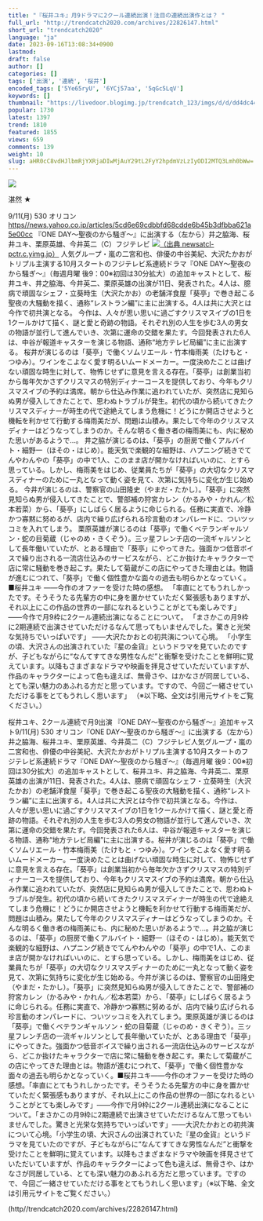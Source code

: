 ```yaml
---
title: "『桜井ユキ』月9ドラマに2クール連続出演！注目の連続出演作とは？ "
full_url: "http://trendcatch2020.com/archives/22826147.html"
short_url: "trendcatch2020"
language: "ja"
date: 2023-09-16T13:08:34+0900
lastmod: 
draft: false
author: []
categories: []
tags: ['出演', '連続', '桜井']
encoded_tags: ['5Ye65ryU', '6YCj57aa', '5qGc5LqV']
keywords: []
thumbnail: "https://livedoor.blogimg.jp/trendcatch_123/imgs/d/d/dd4dc44e.jpg"
popular: 1730
latest: 1397
trend: 1810
featured: 1855
views: 659
comments: 139
weight: 10
slug: aHR0cC8vdHJlbmRjYXRjaDIwMjAuY29tL2FyY2hpdmVzLzIyODI2MTQ3Lmh0bWw=
---
```


![](https://livedoor.blogimg.jp/trendcatch_123/imgs/d/d/dd4dc44e.jpg)

<div><p>湛然 ★ </p> 9/11(月) 530 オリコン <a target='_blank' href='https//news.yahoo.co.jp/articles/5cd6e69cdbbfd68cdde6b45b3dfbba621a5e00cc'>https//news.yahoo.co.jp/articles/5cd6e69cdbbfd68cdde6b45b3dfbba621a5e00cc</a> 『ONE DAY～聖夜のから騒ぎ～』に出演する（左から）井之脇海、桜井ユキ、栗原英雄、今井英二（C）フジテレビ <a href='https//newsatcl-pctr.c.yimg.jp/t/amd-img/20230911-00000327-oric-000-1-view.jpg' target='_blank' class='' id='img_1_1'><img src='https//livedoor.blogimg.jp/trendcatch_123/imgs/f/9/f9dec43e.jpg'>（出典 newsatcl-pctr.c.yimg.jp）</a> 人気グループ・嵐の二宮和也、俳優の中谷美紀、大沢たかおがトリプル主演する10月スタートのフジテレビ系連続ドラマ『ONE DAY～聖夜のから騒ぎ～』（毎週月曜 後9：00※初回は30分拡大）の追加キャストとして、桜井ユキ、井之脇海、今井英二、栗原英雄の出演が11日、発表された。4人は、臆病で頑固なシェフ・立葵時生（大沢たかお）の老舗洋食屋「葵亭」で巻き起こる聖夜の大騒動を描く、通称“レストラン編”に主に出演する。4人は共に大沢とは今作で初共演となる。 今作は、人々が思い思いに過ごすクリスマスイブの1日を1クールかけて描く、謎と愛と奇跡の物語。それぞれ別の人生を歩む3人の男女の物語が並行して進んでいき、次第に運命の交錯を果たす。今回発表された6人は、中谷が報道キャスターを演じる物語、通称“地方テレビ局編”に主に出演する。 桜井が演じるのは「葵亭」で働くソムリエール・竹本梅雨美（たけもと・つゆみ）。ワインをこよなく愛す明るいムードメーカー。一度決めたことは曲げない頑固な時生に対して、物怖じせずに意見を言える存在。「葵亭」は創業当初から毎年欠かさずクリスマスの特別ディナーコースを提供しており、今年もクリスマスイブの予約は満席。朝から仕込み作業に追われていたが、突然店に見知らぬ男が侵入してきたことで、思わぬトラブルが発生。初代の頃から続いてきたクリスマスディナーが時生の代で途絶えてしまう危機に！どうにか開店させようと機転を利かせて行動する梅雨美だが、問題は山積み。果たして今年のクリスマスディナーはどうなってしまうのか。そんな明るく働き者の梅雨美にも、内に秘めた思いがあるようで…。 井之脇が演じるのは、「葵亭」の厨房で働くアルバイト・細野一（ほその・はじめ）。能天気で楽観的な細野は、ハプニング続きでてんやわんやの「葵亭」の中で1人、このまま店が開かなければいいのに、とすら思っている。しかし、梅雨美をはじめ、従業員たちが「葵亭」の大切なクリスマスディナーのために一丸となって動く姿を見て、次第に気持ちに変化が生じ始める。 今井が演じるのは、警察官の山田隆史（やまだ・たかし）。「葵亭」に突然見知らぬ男が侵入してきたことで、警部補の狩宮カレン（かるみや・かれん／松本若菜）から、「葵亭」にしばらく居るように命じられる。任務に実直で、冷静かつ寡黙に努めるが、店内で繰り広げられる珍言動のオンパレードに、ついツッコミを入れてしまう。 栗原英雄が演じるのは「葵亭」で働くベテランギャルソン・蛇の目菊蔵（じゃのめ・きくぞう）。三ッ星フレンチ店の一流ギャルソンとして長年働いていたが、とある理由で「葵亭」にやってきた。強面かつ低音ボイスで繰り出される一流店仕込みのサービスながら、どこか抜けたキャラクターで店に常に騒動を巻き起こす。果たして菊蔵がこの店にやってきた理由とは。物語が進むにつれて、「葵亭」で働く個性豊かな面々の過去も明らかとなっていく。 ■桜井ユキ ――今作のオファーを受けた時の感想。 「率直にとてもうれしかったです。そうそうたる先輩方の中に身を置かせていただく緊張感もありますが、それ以上にこの作品の世界の一部になれるということがとても楽しみです」 ――今作で月9枠に2クール連続出演になることについて。 「まさかこの月9枠に2期連続で出演させていただけるなんて思ってもいませんでした。驚きと光栄な気持ちでいっぱいです」 ――大沢たかおとの初共演について心境。 「小学生の頃、大沢さんの出演されていた『星の金貨』というドラマを見ていたのですが、子どもながらに“なんてすてきな男性なんだ”と衝撃を受けたことを鮮明に覚えています。以降もさまざまなドラマや映画を拝見させていただいていますが、作品のキャラクターによって色も違えば、無骨さや、はかなさが同居している、とても深い魅力のあふれる方だと思っています。ですので、今回ご一緒させていただける事をとてもうれしく思います」 （※以下略、全文は引用元サイトをご覧ください。） <p>桜井ユキ、2クール連続で月9出演 『ONE DAY～聖夜のから騒ぎ～』追加キャスト9/11(月) 530 オリコン『ONE DAY～聖夜のから騒ぎ～』に出演する（左から）井之脇海、桜井ユキ、栗原英雄、今井英二（C）フジテレビ人気グループ・嵐の二宮和也、俳優の中谷美紀、大沢たかおがトリプル主演する10月スタートのフジテレビ系連続ドラマ『ONE DAY～聖夜のから騒ぎ～』（毎週月曜 後9：00※初回は30分拡大）の追加キャストとして、桜井ユキ、井之脇海、今井英二、栗原英雄の出演が11日、発表された。4人は、臆病で頑固なシェフ・立葵時生（大沢たかお）の老舗洋食屋「葵亭」で巻き起こる聖夜の大騒動を描く、通称“レストラン編”に主に出演する。4人は共に大沢とは今作で初共演となる。今作は、人々が思い思いに過ごすクリスマスイブの1日を1クールかけて描く、謎と愛と奇跡の物語。それぞれ別の人生を歩む3人の男女の物語が並行して進んでいき、次第に運命の交錯を果たす。今回発表された6人は、中谷が報道キャスターを演じる物語、通称“地方テレビ局編”に主に出演する。桜井が演じるのは「葵亭」で働くソムリエール・竹本梅雨美（たけもと・つゆみ）。ワインをこよなく愛す明るいムードメーカー。一度決めたことは曲げない頑固な時生に対して、物怖じせずに意見を言える存在。「葵亭」は創業当初から毎年欠かさずクリスマスの特別ディナーコースを提供しており、今年もクリスマスイブの予約は満席。朝から仕込み作業に追われていたが、突然店に見知らぬ男が侵入してきたことで、思わぬトラブルが発生。初代の頃から続いてきたクリスマスディナーが時生の代で途絶えてしまう危機に！どうにか開店させようと機転を利かせて行動する梅雨美だが、問題は山積み。果たして今年のクリスマスディナーはどうなってしまうのか。そんな明るく働き者の梅雨美にも、内に秘めた思いがあるようで…。井之脇が演じるのは、「葵亭」の厨房で働くアルバイト・細野一（ほその・はじめ）。能天気で楽観的な細野は、ハプニング続きでてんやわんやの「葵亭」の中で1人、このまま店が開かなければいいのに、とすら思っている。しかし、梅雨美をはじめ、従業員たちが「葵亭」の大切なクリスマスディナーのために一丸となって動く姿を見て、次第に気持ちに変化が生じ始める。今井が演じるのは、警察官の山田隆史（やまだ・たかし）。「葵亭」に突然見知らぬ男が侵入してきたことで、警部補の狩宮カレン（かるみや・かれん／松本若菜）から、「葵亭」にしばらく居るように命じられる。任務に実直で、冷静かつ寡黙に努めるが、店内で繰り広げられる珍言動のオンパレードに、ついツッコミを入れてしまう。栗原英雄が演じるのは「葵亭」で働くベテランギャルソン・蛇の目菊蔵（じゃのめ・きくぞう）。三ッ星フレンチ店の一流ギャルソンとして長年働いていたが、とある理由で「葵亭」にやってきた。強面かつ低音ボイスで繰り出される一流店仕込みのサービスながら、どこか抜けたキャラクターで店に常に騒動を巻き起こす。果たして菊蔵がこの店にやってきた理由とは。物語が進むにつれて、「葵亭」で働く個性豊かな面々の過去も明らかとなっていく。■桜井ユキ――今作のオファーを受けた時の感想。「率直にとてもうれしかったです。そうそうたる先輩方の中に身を置かせていただく緊張感もありますが、それ以上にこの作品の世界の一部になれるということがとても楽しみです」――今作で月9枠に2クール連続出演になることについて。「まさかこの月9枠に2期連続で出演させていただけるなんて思ってもいませんでした。驚きと光栄な気持ちでいっぱいです」――大沢たかおとの初共演について心境。「小学生の頃、大沢さんの出演されていた『星の金貨』というドラマを見ていたのですが、子どもながらに“なんてすてきな男性なんだ”と衝撃を受けたことを鮮明に覚えています。以降もさまざまなドラマや映画を拝見させていただいていますが、作品のキャラクターによって色も違えば、無骨さや、はかなさが同居している、とても深い魅力のあふれる方だと思っています。ですので、今回ご一緒させていただける事をとてもうれしく思います」（※以下略、全文は引用元サイトをご覧ください。）</p></div>

(http//trendcatch2020.com/archives/22826147.html)
